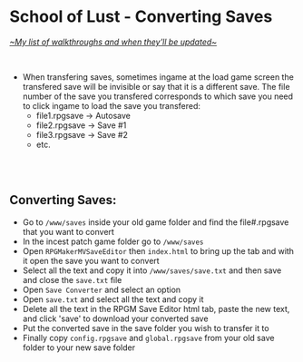 # School of Lust - Converting Saves
[*\~My list of walkthroughs and when they'll be updated\~*](https://www.patreon.com/maimlain)

<br>

- When transfering saves, sometimes ingame at the load game screen the transfered save will be invisible or say that it is a different save. The file number of the save you transfered corresponds to which save you need to click ingame to load the save you transfered:
  - file1.rpgsave -> Autosave
  - file2.rpgsave -> Save #1
  - file3.rpgsave -> Save #2
  - etc.

<br>
<br>

## Converting Saves:
- Go to ```/www/saves``` inside your old game folder and find the file#.rpgsave that you want to convert
- In the incest patch game folder go to ```/www/saves```
- Open ```RPGMakerMVSaveEditor``` then ```index.html``` to bring up the tab and with it open the save you want to convert
- Select all the text and copy it into ```/www/saves/save.txt``` and then save and close the ```save.txt``` file
- Open ```Save Converter``` and select an option
- Open ```save.txt``` and select all the text and copy it
- Delete all the text in the RPGM Save Editor html tab, paste the new text, and click 'save' to download your converted save
- Put the converted save in the save folder you wish to transfer it to
- Finally copy ```config.rpgsave``` and ```global.rpgsave``` from your old save folder to your new save folder
